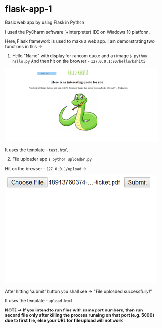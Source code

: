 # flask-app-1
Basic web app by using Flask in Python

I used the PyCharm software (+interpreter) IDE on Windows 10 platform. 

Here, Flask framework is used to make a web app. I am demonstrating two functions in this ->
1) Hello "Name" with display for random quote and an image
`$ python hello.py`
And then hit on the browser - `127.0.0.1:80/hello/kshiti`

![Output](https://github.com/kmurudi/flask-app-1/blob/master/flask1.PNG)

It uses the template - `test.html`

2) File uploader app 
`$ python uploader.py`

Hit on the browser - `127.0.0.1/upload` ->

![File upload Output](https://github.com/kmurudi/flask-app-1/blob/master/flask2.PNG)

After hitting 'submit' button you shall see ->
"File uploaded successfully!"


It uses the template - `upload.html` 

**NOTE -> If you intend to run files with same port numbers, then run second file only after killing the process running on that port (e.g. 5000) due to first file, else your URL for file upload will not work**


